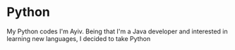 # Python
My Python codes
I'm Ayiv.
Being that I'm a Java developer and interested in learning new languages, I decided to take Python 
